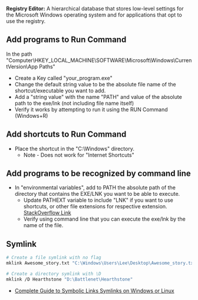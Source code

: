 **Registry Editor:** A hierarchical database that stores low-level settings for the Microsoft Windows operating system and for applications that opt to use the registry.

## Add programs to Run Command

In the path "Computer\HKEY_LOCAL_MACHINE\SOFTWARE\Microsoft\Windows\CurrentVersion\App Paths"

* Create a Key called "your_program.exe"
* Change the default string value to be the absolute file name of the shortcut/executable you want to add.
* Add a "string value" with the name "PATH" and value of the absolute path to the exe/lnk (not including file name itself)
* Verify it works by attempting to run it using the RUN Command (Windows+R)

## Add shortcuts to Run Command

* Place the shortcut in the "C:\Windows" directory.
  * Note - Does not work for "Internet Shortcuts"

## Add programs to be recognized by command line

* In "environmental variables", add to PATH the absolute path of the directory that contains the EXE/LNK you want to be able to execute.
  * Update PATHEXT variable to include "LNK" if you want to use shortcuts, or other file extensions for respective extension. [StackOverflow Link](https://superuser.com/questions/1026918/how-can-i-execute-a-shortcut-in-my-path)
  * Verify using command line that you can execute the exe/lnk by the name of the file.

## Symlink

```bash
# Create a file symlink with no flag
mklink Awesome_story.txt "C:\Windows\Users\Lee\Desktop\Awesome_story.txt"

# Create a directory symlink with \D
mklink /D Hearthstone "D:\Battlenet\Hearthstone"
```

* [Complete Guide to Symbolic Links Symlinks on Windows or Linux](https://www.howtogeek.com/howto/16226/complete-guide-to-symbolic-links-symlinks-on-windows-or-linux/)